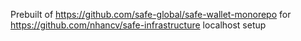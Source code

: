 Prebuilt of https://github.com/safe-global/safe-wallet-monorepo for https://github.com/nhancv/safe-infrastructure localhost setup